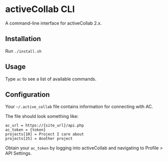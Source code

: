 activeCollab CLI
================

A command-line interface for activeCollab 2.x.

## Installation

Run `./install.sh`

## Usage

Type `ac` to see a list of available commands.

## Configuration

Your `~/.active_collab` file contains information for connecting with AC.

The file should look something like:

    ac_url = https://{site_url}/api.php
    ac_token = {token}
    projects[10] = Project I care about
    projects[25] = Another project

Obtain your `ac_token` by logging into activeCollab and navigating to Profile > API Settings.
